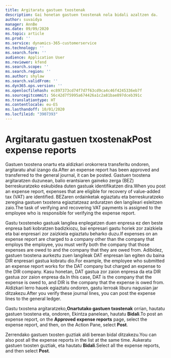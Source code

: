 ```yaml
---
title: Argitaratu gastuen txostenak
description: Gai honetan gastuen txostenak nola bidali azaltzen da.
author: suvaidya
manager: AnnBe
ms.date: 09/09/2020
ms.topic: article
ms.prod: ''
ms.service: dynamics-365-customerservice
ms.technology: ''
ms.search.form: ''
audience: Application User
ms.reviewer: kfend
ms.search.scope: ''
ms.search.region: ''
ms.author: shylaw
ms.search.validFrom: ''
ms.dyn365.ops.version: ''
ms.openlocfilehash: ec897373cd74f7d7f63cd9ca4c46f4245336eb7f
ms.sourcegitcommit: 56c42d7f5995a674426a1c2a81bae897dceb391c
ms.translationtype: HT
ms.contentlocale: eu-ES
ms.lasthandoff: 10/01/2020
ms.locfileid: "3907393"
---
```

# <a name="post-expense-reports"></a><span data-ttu-id="ed054-103">Argitaratu gastuen txostenak</span><span class="sxs-lookup"><span data-stu-id="ed054-103">Post expense reports</span></span>

<span data-ttu-id="ed054-104">Gastuen txostena onartu eta aldizkari orokorrera transferitu ondoren, argitaratu ahal izango da.</span><span class="sxs-lookup"><span data-stu-id="ed054-104">After an expense report has been approved and transferred to the general journal, it can be posted.</span></span> <span data-ttu-id="ed054-105">Gastuen txostena argitaratzen duzunean, balio erantsiaren gaineko zerga (BEZ) berreskuratzeko eskubidea duten gastuak identifikatzen dira.</span><span class="sxs-lookup"><span data-stu-id="ed054-105">When you post an expense report, expenses that are eligible for recovery of value-added tax (VAT) are identified.</span></span> <span data-ttu-id="ed054-106">BEZaren ordainketak egiaztatu eta berreskuratzeko zeregina gastuen txostena egiaztatzeaz arduratzen den langileari esleitzen zaio.</span><span class="sxs-lookup"><span data-stu-id="ed054-106">The task of verifying and recovering VAT payments is assigned to the employee who is responsible for verifying the expense report.</span></span>

<span data-ttu-id="ed054-107">Gastu txosteneko gastuak langilea enplegatzen duen enpresa ez den beste enpresa bati kobratzen badizkiozu, bai enpresari gastu horiek zor zaizkiela eta bai enpresari zor zaizkiela egiaztatu beharko duzu.</span><span class="sxs-lookup"><span data-stu-id="ed054-107">If expenses on an expense report are charged to a company other than the company that employs the employee, you must verify both the company that those expenses are owed to and the company that they are owed from.</span></span> <span data-ttu-id="ed054-108">Adibidez, gastuen txostena aurkeztu zuen langileak DAT enpresan lan egiten du baina DIR enpresari gastua kobratu dio.</span><span class="sxs-lookup"><span data-stu-id="ed054-108">For example, the employee who submitted an expense report works for the DAT company but charged an expense to the DIR company.</span></span> <span data-ttu-id="ed054-109">Kasu honetan, DAT gastua zor zaion enpresa da eta DIR gastua zor zaion enpresa da.</span><span class="sxs-lookup"><span data-stu-id="ed054-109">In this case, DAT is the company that the expense is owed to, and DIR is the company that the expense is owed from.</span></span> <span data-ttu-id="ed054-110">Aldizkari lerro hauek egiaztatu ondoren, gastu lerroak liburu nagusian jar ditzakezu.</span><span class="sxs-lookup"><span data-stu-id="ed054-110">After you verify these journal lines, you can post the expense lines to the general ledger.</span></span>

<span data-ttu-id="ed054-111">Gastu txostena argitaratzeko,**Onartutako gastuen txostenak** orrian, hautatu gastuen txostena eta, ondoren, Ekintza panelean, hautatu **Bidali**.</span><span class="sxs-lookup"><span data-stu-id="ed054-111">To post an expense report, on the **Approved expense reports** page, select the expense report, and then, on the Action Pane, select **Post**.</span></span>

<span data-ttu-id="ed054-112">Zerrendako gastuen txosten guztiak aldi berean bidal ditzakezu.</span><span class="sxs-lookup"><span data-stu-id="ed054-112">You can also post all the expense reports in the list at the same time.</span></span> <span data-ttu-id="ed054-113">Aukeratu gastuen txosten guztiak, eta hautatu **Bidali**.</span><span class="sxs-lookup"><span data-stu-id="ed054-113">Select all the expense reports, and then select **Post**.</span></span>

